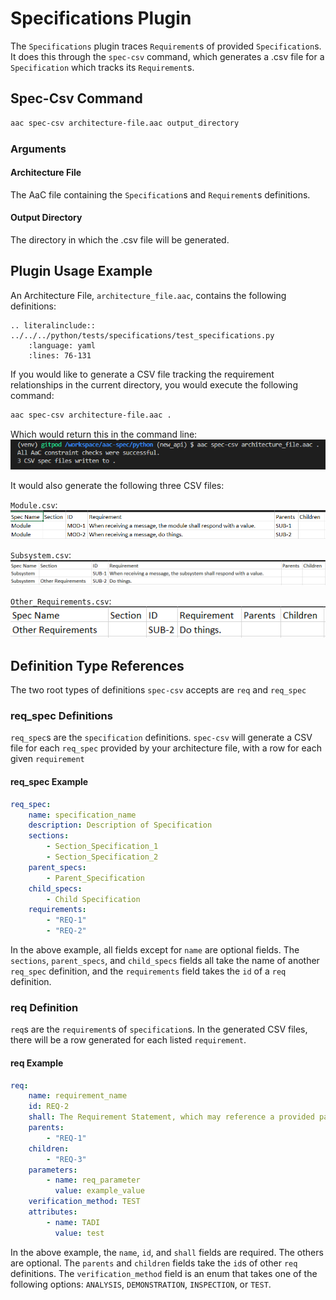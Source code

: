 # Specifications Plugin

The `Specifications` plugin traces `Requirement`s of provided `Specification`s.  It does this through the `spec-csv` command, which generates a .csv file for a `Specification` which tracks its `Requirement`s.

## Spec-Csv Command
```bash
aac spec-csv architecture-file.aac output_directory
```

### Arguments

#### Architecture File
The AaC file containing the `Specification`s and `Requirement`s definitions.

#### Output Directory
The directory in which the .csv file will be generated.

## Plugin Usage Example

An Architecture File, `architecture_file.aac`, contains the following definitions:
```{eval-rst}
.. literalinclude:: ../../../python/tests/specifications/test_specifications.py
    :language: yaml
    :lines: 76-131
```
If you would like to generate a CSV file tracking the requirement relationships in the current directory, you would execute the following command:
```bash
aac spec-csv architecture-file.aac .
```
Which would return this in the command line:
![Run Spec-Csv in Command Line](../images/spec-csv_command_line.png)

It would also generate the following three CSV files:

`Module.csv`:
![Module CSV File](../images/Module_csv.png)

`Subsystem.csv`:
![Subsystem CSV File](../images/Subsystem_csv.png)

`Other_Requirements.csv`:
![Other_Requirements CSV File](../images/Other_Requirements_csv.png)

## Definition Type References

The two root types of definitions `spec-csv` accepts are `req` and `req_spec`

### req_spec Definitions

`req_spec`s are the `specification` definitions.  `spec-csv` will generate a CSV file for each `req_spec` provided by your architecture file, with a row for each given `requirement`

#### req_spec Example
```yaml
req_spec:
    name: specification_name
    description: Description of Specification
    sections:
        - Section_Specification_1
        - Section_Specification_2
    parent_specs:
        - Parent_Specification
    child_specs:
        - Child Specification
    requirements:
        - "REQ-1"
        - "REQ-2"
```

In the above example, all fields except for `name` are optional fields.  The `sections`, `parent_specs`, and `child_specs` fields all take the name of another `req_spec` definition, and the `requirements` field takes the `id` of a `req` definition.

### req Definition
`req`s are the `requirement`s of `specification`s.  In the generated CSV files, there will be a row generated for each listed `requirement`.

#### req Example
```yaml
req:
    name: requirement_name
    id: REQ-2
    shall: The Requirement Statement, which may reference a provided parameter with {req_parameter}
    parents:
        - "REQ-1"
    children:
        - "REQ-3"
    parameters:
        - name: req_parameter
          value: example_value
    verification_method: TEST
    attributes:
        - name: TADI
          value: test
```
In the above example, the `name`, `id`, and `shall` fields are required.  The others are optional.  The `parents` and  `children` fields take the `id`s of other `req` definitions.  The `verification_method` field is an enum that takes one of the following options: `ANALYSIS`, `DEMONSTRATION`, `INSPECTION`, or `TEST`.
